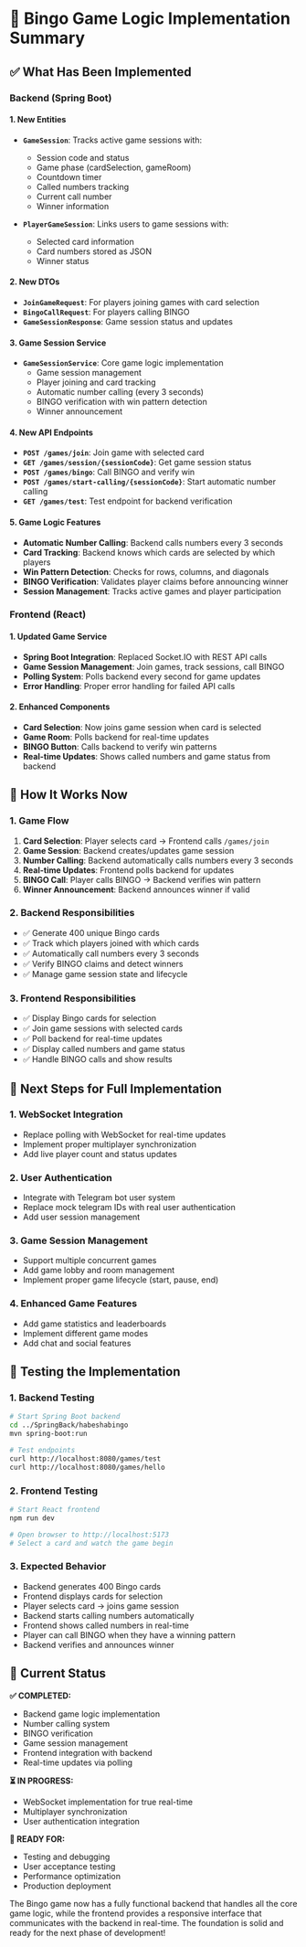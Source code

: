 # 🎯 Bingo Game Logic Implementation Summary

## ✅ **What Has Been Implemented**

### **Backend (Spring Boot)**

#### **1. New Entities**
- **`GameSession`**: Tracks active game sessions with:
  - Session code and status
  - Game phase (cardSelection, gameRoom)
  - Countdown timer
  - Called numbers tracking
  - Current call number
  - Winner information

- **`PlayerGameSession`**: Links users to game sessions with:
  - Selected card information
  - Card numbers stored as JSON
  - Winner status

#### **2. New DTOs**
- **`JoinGameRequest`**: For players joining games with card selection
- **`BingoCallRequest`**: For players calling BINGO
- **`GameSessionResponse`**: Game session status and updates

#### **3. Game Session Service**
- **`GameSessionService`**: Core game logic implementation
  - Game session management
  - Player joining and card tracking
  - Automatic number calling (every 3 seconds)
  - BINGO verification with win pattern detection
  - Winner announcement

#### **4. New API Endpoints**
- **`POST /games/join`**: Join game with selected card
- **`GET /games/session/{sessionCode}`**: Get game session status
- **`POST /games/bingo`**: Call BINGO and verify win
- **`POST /games/start-calling/{sessionCode}`**: Start automatic number calling
- **`GET /games/test`**: Test endpoint for backend verification

#### **5. Game Logic Features**
- **Automatic Number Calling**: Backend calls numbers every 3 seconds
- **Card Tracking**: Backend knows which cards are selected by which players
- **Win Pattern Detection**: Checks for rows, columns, and diagonals
- **BINGO Verification**: Validates player claims before announcing winner
- **Session Management**: Tracks active games and player participation

### **Frontend (React)**

#### **1. Updated Game Service**
- **Spring Boot Integration**: Replaced Socket.IO with REST API calls
- **Game Session Management**: Join games, track sessions, call BINGO
- **Polling System**: Polls backend every second for game updates
- **Error Handling**: Proper error handling for failed API calls

#### **2. Enhanced Components**
- **Card Selection**: Now joins game session when card is selected
- **Game Room**: Polls backend for real-time updates
- **BINGO Button**: Calls backend to verify win patterns
- **Real-time Updates**: Shows called numbers and game status from backend

## 🔄 **How It Works Now**

### **1. Game Flow**
1. **Card Selection**: Player selects card → Frontend calls `/games/join`
2. **Game Session**: Backend creates/updates game session
3. **Number Calling**: Backend automatically calls numbers every 3 seconds
4. **Real-time Updates**: Frontend polls backend for updates
5. **BINGO Call**: Player calls BINGO → Backend verifies win pattern
6. **Winner Announcement**: Backend announces winner if valid

### **2. Backend Responsibilities**
- ✅ Generate 400 unique Bingo cards
- ✅ Track which players joined with which cards
- ✅ Automatically call numbers every 3 seconds
- ✅ Verify BINGO claims and detect winners
- ✅ Manage game session state and lifecycle

### **3. Frontend Responsibilities**
- ✅ Display Bingo cards for selection
- ✅ Join game sessions with selected cards
- ✅ Poll backend for real-time updates
- ✅ Display called numbers and game status
- ✅ Handle BINGO calls and show results

## 🚀 **Next Steps for Full Implementation**

### **1. WebSocket Integration**
- Replace polling with WebSocket for real-time updates
- Implement proper multiplayer synchronization
- Add live player count and status updates

### **2. User Authentication**
- Integrate with Telegram bot user system
- Replace mock telegram IDs with real user authentication
- Add user session management

### **3. Game Session Management**
- Support multiple concurrent games
- Add game lobby and room management
- Implement proper game lifecycle (start, pause, end)

### **4. Enhanced Game Features**
- Add game statistics and leaderboards
- Implement different game modes
- Add chat and social features

## 🧪 **Testing the Implementation**

### **1. Backend Testing**
```bash
# Start Spring Boot backend
cd ../SpringBack/habeshabingo
mvn spring-boot:run

# Test endpoints
curl http://localhost:8080/games/test
curl http://localhost:8080/games/hello
```

### **2. Frontend Testing**
```bash
# Start React frontend
npm run dev

# Open browser to http://localhost:5173
# Select a card and watch the game begin
```

### **3. Expected Behavior**
- Backend generates 400 Bingo cards
- Frontend displays cards for selection
- Player selects card → joins game session
- Backend starts calling numbers automatically
- Frontend shows called numbers in real-time
- Player can call BINGO when they have a winning pattern
- Backend verifies and announces winner

## 🎉 **Current Status**

**✅ COMPLETED:**
- Backend game logic implementation
- Number calling system
- BINGO verification
- Game session management
- Frontend integration with backend
- Real-time updates via polling

**⏳ IN PROGRESS:**
- WebSocket implementation for true real-time
- Multiplayer synchronization
- User authentication integration

**🚀 READY FOR:**
- Testing and debugging
- User acceptance testing
- Performance optimization
- Production deployment

The Bingo game now has a fully functional backend that handles all the core game logic, while the frontend provides a responsive interface that communicates with the backend in real-time. The foundation is solid and ready for the next phase of development!
